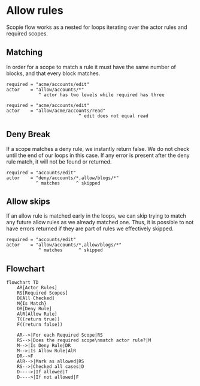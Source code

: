 # Allow rules

Scopie flow works as a nested for loops iterating over the actor rules and required scopes.

## Matching

In order for a scope to match a rule it must have the same number of blocks,
and that every block matches.

```title="Mismatched Lengths"
required = "acme/accounts/edit"
actor    = "allow/accounts/*"
            ^ actor has two levels while required has three
```

```title="Mismatched Block"
required = "acme/accounts/edit"
actor    = "allow/acme/accounts/read"
                           ^ edit does not equal read
```

## Deny Break

If a scope matches a deny rule, we instantly return false.
We do not check until the end of our loops in this case.
If any error is present after the deny rule match, it will not be found or returned.

```title="Deny Break"
required = "accounts/edit"
actor    = "deny/accounts/*,allow/blogs/*"
           ^ matches      ^ skipped
```

## Allow skips

If an allow rule is matched early in the loops, we can skip trying to match any future
allow rules as we already matched one.
Thus, it is possible to not have errors returned if they are part of rules we effectively skipped.

```title="Allow Skip"
required = "accounts/edit"
actor    = "allow/accounts/*,allow/blogs/*"
            ^ matches      ^ skipped
```

## Flowchart

```mermaid
flowchart TD
    AR[Actor Rules]
    RS[Required Scopes]
    D[All Checked]
    M{Is Match}
    DR[Deny Rule]
    AlR[Allow Rule]
    T((return true))
    F((return false))

    AR-->|For each Required Scope|RS
    RS-->|Does the required scope\nmatch actor rule?|M
    M-->|Is Deny Rule|DR
    M-->|Is Allow Rule|AlR
    DR-->F
    AlR-->|Mark as allowed|RS
    RS-->|Checked all cases|D
    D---->|If allowed|T
    D---->|If not allowed|F
```

